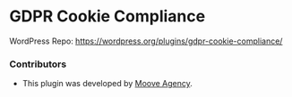 # GDPR Cookie Compliance

WordPress Repo:
https://wordpress.org/plugins/gdpr-cookie-compliance/


### Contributors

*  This plugin was developed by <a href="https://www.mooveagency.com/" target="_blank">Moove Agency</a>.
